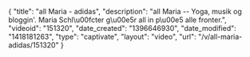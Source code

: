 {
    "title": "all Maria - adidas",
    "description": "all Maria -- Yoga, musik og bloggin'. Maria Schl\u00fcter g\u00e5r all in p\u00e5 alle fronter.",
    "videoid": "151320",
    "date_created": "1396646930",
    "date_modified": "1418181263",
    "type": "captivate",
    "layout": "video",
    "url": "\/v\/all-maria-adidas\/151320"
}